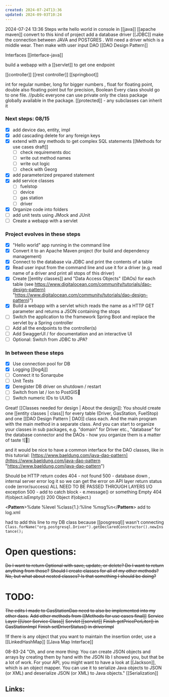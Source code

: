 ```yaml
---
created: 2024-07-24T13:36
updated: 2024-09-03T10:24
---
```

2024-07-24 13:36
Steps write hello world in console in [[java]]
[[apache maven]] convert to this kind of project
add a database driver [[JDBC]] make the connection between JAVA and POSTGRES . WIll need a driver which is a middle wear. Then make with user input
DAO [[DAO Design Pattern]]

Interfaces [[interface-java]]

build a webapp with a [[servlet]] to get one endpoint

[[controller]] [[rest controller]] [[springboot]]

int for regular number, long for bigger numbers , float for floating point, double also floating point but for precision, Boolean 
Every class should go to one file. 
//public everyone can use
private only the class
package globally available in the package. 
[[protected]] - any subclasses can inherit it

### Next steps: 08/15
- [x] add device dao, entity, impl 
- [x] add cascading delete for any foreign keys
- [x] extend with any methods to get complex SQL statements [[Methods for use cases draft]]
	- [ ] check requirements doc
	- [ ] write out method names
	- [ ] write out logic
	- [ ] check with Georg
- [x] add parameterized prepared statement
- [x] add service classes
	- [ ] fuelstop
	- [ ] device
	- [ ] gas station
	- [ ] driver
- [x] Organize code into folders
- [ ] add unit tests using  JMock and JUnit
- [ ] Create a webapp with a servlet

### Project evolves in these steps

- [x] "Hello world" app running in the command line  
- [x] Convert it to an Apache Maven project (for build and dependency management) 
- [x]  Connect to the database via JDBC and print the contents of a table  
-  [x] Read user input from the command line and use it for a driver (e.g. read name of a driver and print all stops of this driver)  
- [x]  Create [[entity classes]] and "Data Access Objects" (DAOs) for each table (see [https://www.digitalocean.com/community/tutorials/dao-design-pattern)](https://www.digitalocean.com/community/tutorials/dao-design-pattern) "https://www.digitalocean.com/community/tutorials/dao-design-pattern)")  
-  [x] Build a webapp with a servlet which reads the name as a HTTP GET parameter and returns a JSON containing the stops  
- [ ] Switch the application to the framework Spring Boot and replace the servlet by a Spring controller  
- [ ] Add all the endpoints to the controller(s)  
- [ ] Add SwaggerUI / for documentation and an interactive UI  
- [ ] Optional: Switch from JDBC to JPA?

### In between these steps

- [x] Use connection pool for DB  
- [x] Logging  [[log4j]]
- [ ] Connect it to Sonarqube  
- [ ] Unit Tests  
- [x] Deregister DB driver on shutdown / restart  
- [ ] Switch from lat / lon to PostGIS  
- [ ] Switch numeric IDs to UUIDs

Great! [[Classes needed for design | About the design]]: You should create one [[entity classes | class]] for every table (Driver, GasStation, FuelStop) and one [[DAO Design Pattern | DAO]] class each. And the main program with the main method in a separate class. And you can start to organize your classes in sub packages, e.g. "domain" for Driver etc., "database" for the database connector and the DAOs - how you organize them is a matter of taste ![🙂]

and it would be nice to have a common interface for the DAO classes, like in this tutorial: [https://www.baeldung.com/java-dao-pattern](https://www.baeldung.com/java-dao-pattern "https://www.baeldung.com/java-dao-pattern")

Should be HTTP return codes
404 - not found
500 - database down , internal server error
log it so we can get the error
on API layer return status code (error/success) 
ALL NEED TO BE PASSED THROUGH LAYERS
I/O exception 500 - add to catch block - e.message() or something 
Empty 404 if(object.isEmpty())
200 Object if(object.)

<**Pattern**>%date %level %class{1.}:%line %msg%n</**Pattern**> add to log.xml

had to add this line to my DB class because [[posgresql]] wasn't connecting
`Class.forName("org.postgresql.Driver").getDeclaredConstructor().newInstance();`

# Open questions:
~~Do I want to return Optional with save, update, or delete? Do I want to return anything from those?~~ 
~~Should I create classes for all of my other methods? No, but what about nested classes? Is that something I should be doing?~~ 

# TODO:
~~The edits I made to GasStationDao need to also be implemented into my other daos.~~ 
~~Add other methods from [[Methods for use cases final]]~~
~~Service Layer [[User Service Class]]~~
~~Servlet [[servlet]]~~
~~Finish getPricePerLiter() in GasStationImpl~~
~~Finish setDriverStatus() in driverimpl~~

!If there is any object that you want to maintain the insertion order, use a [[LinkedHashMap]] [[Java Map Interface]]

08-83-24
"Oh, and one more thing: You can create JSON objects and arrays by creating them by hand with the JSON lib I showed you, but that be a lot of work. For your API, you might want to have a look at [[Jackson]], which is an object mapper. You can use it to serialize Java objects to JSON (or XML) and deserialize JSON (or XML) to Java objects." [[Serialization]]
## Links:



